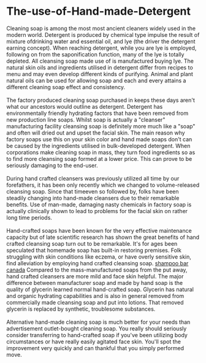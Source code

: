# The-use-of-Hand-made-Detergent
<p>Cleaning soap is among the most most ancient cleaners widely used in the modern world. Detergent is produced by chemical type impulse the result of mixture ofdrinking water and essential oil, and lye (the driver the detergent earning concept). When reaching detergent, while you are lye is employed, following on from the saponification function, many of the lye is totally depleted. All cleansing soap made use of is manufactured buying lye. The natural skin oils and ingredients utilised in detergent differ from recipes to menu and may even develop different kinds of purifying. Animal and plant natural oils can be used for allowing soap and each and every attains a different cleaning soap effect and consistency.<br />
<br />
The factory produced cleaning soap purchased in keeps these days aren&#39;t what our ancestors would outline as detergent. Detergent has environmentally friendly hydrating factors that have been removed from new production line soaps. Whilst soap is actually a &quot;cleanser&quot; manufacturing facility cleansing soap is definitely more much like a &quot;soap&quot; and often will dried out and upset the facial skin. The main reason why factory soaps use this on your skin color and hand made soaps don&#39;t can be caused by the ingredients utilised in bulk-developed detergent. When corporations make cleaning soap in mass, they turn food ingredients so as to find more cleansing soap formed at a lower price. This can prove to be seriously damaging to the end-user.<br />
<br />
During hand crafted cleansers was previously utilized all time by our forefathers, it has been only recently which we changed to volume-released cleansing soap. Since that timeeven so followed by, folks have been steadily changing into hand-made cleansers due to their remarkable benefits. Use of man-made, damaging nasty chemicals in factory soap is actually clinically shown to lead to problems for the facial skin on rather long time periods.<br />
<br />
Hand-crafted soaps have been known for the very effective maintenance capacity but of late scientific research has shown the great benefits of hand crafted cleansing soap turn out to be remarkable. It&#39;s for ages been speculated that homemade soap has built-in restoring premises. Folk struggling with skin conditions like eczema, or have overly sensitive skin, find alleviation by employing hand crafted cleansing soap.&nbsp;<a href="https://www.pacificcoastsoapworks.com/">shampoo bar canada</a> Compared to the mass-manufactured soaps from the put away, hand crafted cleansers are more mild and face skin helpful. The major difference between manufacturer soap and made by hand soap is the quality of glycerin learned normal hand-crafted soap. Glycerin has natural and organic hydrating capabilities and is also in general removed from commercially made cleansing soap and put into lotions. That removed glycerin is replaced by synthetic, troublesome substances.<br />
<br />
Alternative hand-made cleaning soap is much better for your needs than advertisement outlet-bought cleaning soap. You really should seriously consider transferring to hand-crafted soap if you&#39;ve been utilizing body circumstances or have really easily agitated face skin. You&#39;ll spot the improvement very quickly and can thankful that you simply performed move.</p>

<p>&nbsp;</p>
